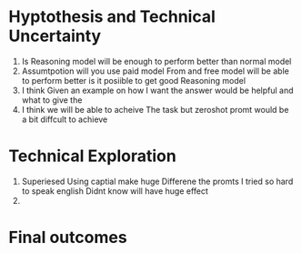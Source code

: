 # Hyptothesis and Technical Uncertainty

1. Is Reasoning model  will be enough to perform better than normal model
2. Assumtpotion will you use paid model From and free model will be able to perform better is it posiible to get good Reasoning model 
3. I think Given an example on how I want the answer would be helpful and what to give the  
4. I think we will be able to acheive The task but zeroshot promt would be a bit diffcult to achieve





# Technical Exploration
1. Superiesed Using captial make huge Differene the promts I tried so hard to speak english Didnt know will have huge
effect
2. 



# Final outcomes 